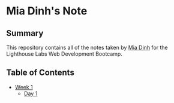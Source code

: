 # Mia Dinh's Note


## Summary
This repository contains all of the notes taken by [Mia Dinh](https://github.com/miadinh38) for the Lighthouse Labs Web Development Bootcamp.


## Table of Contents
* [Week 1](/Week_1)
    * [Day 1](/Day_1)
